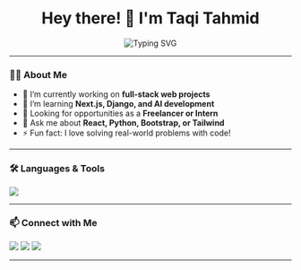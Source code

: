 <h1 align="center">Hey there! 👋 I'm Taqi Tahmid</h1>

<p align="center">
  <img src="https://readme-typing-svg.demolab.com?font=Fira+Code&weight=500&size=24&pause=1000&center=true&width=435&lines=Full+Stack+Web+Developer;React+%7C+Next.js+%7C+Django+%7C+Python;Always+learning+new+tech!+🚀" alt="Typing SVG" />
</p>

---

### 🙋‍♂️ About Me

- 🔭 I’m currently working on **full-stack web projects**
- 🌱 I’m learning **Next.js, Django, and AI development**
- 💼 Looking for opportunities as a **Freelancer or Intern**
- 💬 Ask me about **React, Python, Bootstrap, or Tailwind**
- ⚡ Fun fact: I love solving real-world problems with code!

---

### 🛠️ Languages & Tools

<p>
  <img src="https://skillicons.dev/icons?i=html,css,js,react,nextjs,bootstrap,tailwind,django,python,git,github,vscode,figma" />
</p>

---



### 📫 Connect with Me

<p>
  <a href="https://www.linkedin.com/in/your-profile/" target="_blank"><img src="https://img.shields.io/badge/LinkedIn-blue?logo=linkedin&style=for-the-badge" /></a>
  <a href="mailto:your.email@example.com"><img src="https://img.shields.io/badge/Email-D14836?style=for-the-badge&logo=gmail&logoColor=white" /></a>
  <a href="https://your-portfolio-site.com" target="_blank"><img src="https://img.shields.io/badge/Portfolio-000?style=for-the-badge&logo=firefox&logoColor=white" /></a>
</p>

---

<p align="center">
  <img src="https://komarev.com/ghpvc/?username=your-username&style=flat-square&color=blue" alt=""/>
</p>
